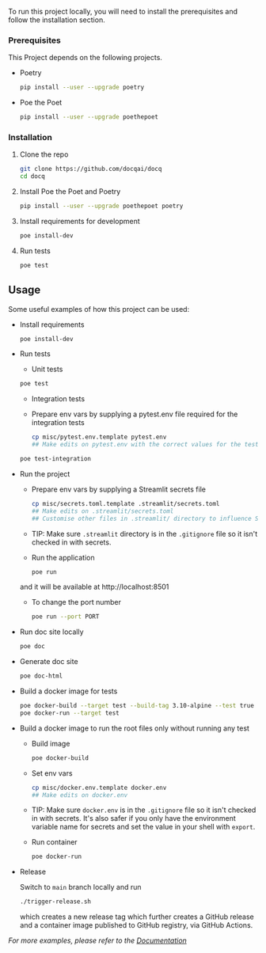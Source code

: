<!-- ## Getting Started -->

To run this project locally, you will need to install the prerequisites and follow the installation section.

### Prerequisites

This Project depends on the following projects.

- Poetry

  ```sh
  pip install --user --upgrade poetry
  ```

- Poe the Poet
  ```sh
  pip install --user --upgrade poethepoet
  ```

### Installation

1. Clone the repo

   ```sh
   git clone https://github.com/docqai/docq
   cd docq
   ```

2. Install Poe the Poet and Poetry

   ```sh
   pip install --user --upgrade poethepoet poetry
   ```

3. Install requirements for development

   ```sh
   poe install-dev
   ```

4. Run tests

   ```sh
   poe test
   ```

<!-- USAGE EXAMPLES -->

## Usage

Some useful examples of how this project can be used:

- Install requirements

  ```sh
  poe install-dev
  ```

- Run tests
  
  - Unit tests

  ```sh
  poe test
  ``` 

  - Integration tests
  - Prepare env vars by supplying a pytest.env file required for the integration tests

    ```sh
    cp misc/pytest.env.template pytest.env
    ## Make edits on pytest.env with the correct values for the test environment then run the tests
    ```
  
  ```sh
  poe test-integration
  ```

- Run the project

  - Prepare env vars by supplying a Streamlit secrets file

    ```sh
    cp misc/secrets.toml.template .streamlit/secrets.toml
    ## Make edits on .streamlit/secrets.toml
    ## Customise other files in .streamlit/ directory to influence Streamlit behaviour
    ```

  - TIP: Make sure `.streamlit` directory is in the `.gitignore` file so it isn't checked in with secrets.

  - Run the application

    ```sh
    poe run
    ```

  and it will be available at http://localhost:8501

  - To change the port number

    ```sh
    poe run --port PORT
    ```

- Run doc site locally

  ```sh
  poe doc
  ```

- Generate doc site

  ```sh
  poe doc-html
  ```

- Build a docker image for tests

  ```sh
  poe docker-build --target test --build-tag 3.10-alpine --test true
  poe docker-run --target test
  ```

- Build a docker image to run the root files only without running any test

  - Build image

    ```sh
    poe docker-build
    ```

  - Set env vars

    ```sh
    cp misc/docker.env.template docker.env
    ## Make edits on docker.env
    ```

  - TIP: Make sure `docker.env` is in the `.gitignore` file so it isn't checked in with secrets. It's also safer if you only have the environment variable name for secrets and set the value in your shell with `export`.

  - Run container

    ```sh
    poe docker-run
    ```

- Release

  Switch to `main` branch locally and run

  ```sh
  ./trigger-release.sh
  ```

  which creates a new release tag which further creates a GitHub release and a container image published to GitHub registry, via GitHub Actions.

_For more examples, please refer to the [Documentation](https://docqai.github.io/docq/)_
